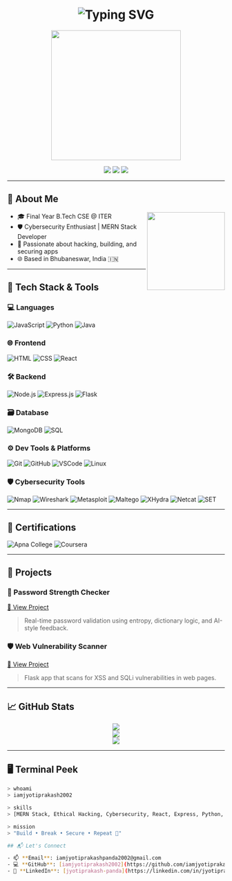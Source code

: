 <!-- HEADER: Animated Typing Text -->
<h1 align="center">
  <img src="https://readme-typing-svg.demolab.com?font=Fira+Code&pause=1000&center=true&vCenter=true&multiline=true&width=600&height=100&lines=Hi+%F0%9F%91%8B%2C+I'm+Jyotiprakash+Panda!;Cybersecurity+%7C+Full-Stack+Developer;Let's+Secure+the+Web+Together!" alt="Typing SVG">
</h1>

<p align="center">
  <img src="https://media.giphy.com/media/qgQUggAC3Pfv687qPC/giphy.gif" width="300" />
</p>

<p align="center">
  <a href="https://linkedin.com/in/jyotiprakash-panda-22620a278"><img src="https://img.shields.io/badge/LinkedIn-%230077B5.svg?style=for-the-badge&logo=linkedin&logoColor=white"/></a>
  <a href="https://github.com/iamjyotiprakash2002"><img src="https://img.shields.io/badge/GitHub-%2312100E.svg?style=for-the-badge&logo=github&logoColor=white"/></a>
  <img src="https://komarev.com/ghpvc/?username=iamjyotiprakash2002&style=for-the-badge&color=blue" />
</p>

---

## 🧠 About Me

<img align="right" src="https://media.giphy.com/media/du3J3cXyzhj75IOgvA/giphy.gif" width="180"/>

- 🎓 Final Year B.Tech CSE @ ITER  
- 🛡️ Cybersecurity Enthusiast | MERN Stack Developer  
- 💬 Passionate about hacking, building, and securing apps  
- 🌐 Based in Bhubaneswar, India 🇮🇳

---

## 💼 Tech Stack & Tools

### 💻 Languages
![JavaScript](https://img.shields.io/badge/-JavaScript-F7DF1E?style=flat-square&logo=javascript&logoColor=000)
![Python](https://img.shields.io/badge/-Python-3776AB?style=flat-square&logo=python&logoColor=white)
![Java](https://img.shields.io/badge/-Java-007396?style=flat-square&logo=java&logoColor=white)

### 🌐 Frontend
![HTML](https://img.shields.io/badge/-HTML5-E34F26?style=flat-square&logo=html5&logoColor=white)
![CSS](https://img.shields.io/badge/-CSS3-1572B6?style=flat-square&logo=css3)
![React](https://img.shields.io/badge/-React-61DAFB?style=flat-square&logo=react)

### 🛠️ Backend
![Node.js](https://img.shields.io/badge/-Node.js-339933?style=flat-square&logo=nodedotjs&logoColor=white)
![Express.js](https://img.shields.io/badge/-Express.js-000000?style=flat-square&logo=express&logoColor=white)
![Flask](https://img.shields.io/badge/-Flask-000000?style=flat-square&logo=flask)

### 🗃️ Database
![MongoDB](https://img.shields.io/badge/-MongoDB-47A248?style=flat-square&logo=mongodb&logoColor=white)
![SQL](https://img.shields.io/badge/-SQL-4479A1?style=flat-square&logo=mysql&logoColor=white)

### ⚙️ Dev Tools & Platforms
![Git](https://img.shields.io/badge/-Git-F05032?style=flat-square&logo=git&logoColor=white)
![GitHub](https://img.shields.io/badge/-GitHub-181717?style=flat-square&logo=github)
![VSCode](https://img.shields.io/badge/-VS%20Code-007ACC?style=flat-square&logo=visual-studio-code)
![Linux](https://img.shields.io/badge/-Linux-FCC624?style=flat-square&logo=linux&logoColor=black)

### 🛡️ Cybersecurity Tools
![Nmap](https://img.shields.io/badge/-Nmap-004170?style=flat-square&logo=nmap&logoColor=white)
![Wireshark](https://img.shields.io/badge/-Wireshark-1679A7?style=flat-square&logo=wireshark&logoColor=white)
![Metasploit](https://img.shields.io/badge/-Metasploit-000000?style=flat-square)
![Maltego](https://img.shields.io/badge/-Maltego-005F99?style=flat-square)
![XHydra](https://img.shields.io/badge/-XHydra-6D2C91?style=flat-square)
![Netcat](https://img.shields.io/badge/-Netcat-2C3539?style=flat-square)
![SET](https://img.shields.io/badge/-Social%20Eng%20Toolkit-8A2BE2?style=flat-square)

---

## 🧩 Certifications

![Apna College](https://img.shields.io/badge/Apna%20College-MERN-blue?style=flat-square&logo=verizon)
![Coursera](https://img.shields.io/badge/Coursera-Cybersecurity-0056D2?style=flat-square&logo=coursera)

---

## 🚀 Projects

### 🔐 Password Strength Checker  
[🔗 View Project](https://github.com/iamjyotiprakash2002/Password_Strength_Checker)  
> Real-time password validation using entropy, dictionary logic, and AI-style feedback.

### 🛡️ Web Vulnerability Scanner  
[🔗 View Project](https://github.com/iamjyotiprakash2002/vulnerability-scanner)  
> Flask app that scans for XSS and SQLi vulnerabilities in web pages.

---

## 📈 GitHub Stats

<p align="center">
  <img src="https://github-readme-stats.vercel.app/api?username=iamjyotiprakash2002&show_icons=true&theme=radical" />
  <br />
  <img src="https://streak-stats.demolab.com/?user=iamjyotiprakash2002&theme=tokyonight" />
  <br />
  <img src="https://github-readme-activity-graph.vercel.app/graph?username=iamjyotiprakash2002&theme=react-dark&bg_color=0D1117&color=00FFFF&line=00FFFF&point=FFFFFF&area=true&hide_border=true"/>
</p>

---

## 🖥️ Terminal Peek

```bash
> whoami
> iamjyotiprakash2002

> skills
> [MERN Stack, Ethical Hacking, Cybersecurity, React, Express, Python, MongoDB]

> mission
> "Build • Break • Secure • Repeat 🔁"

## 📬 Let's Connect

- 📫 **Email**: iamjyotiprakashpanda2002@gmail.com  
- 💻 **GitHub**: [iamjyotiprakash2002](https://github.com/iamjyotiprakash2002)  
- 🔗 **LinkedIn**: [jyotiprakash-panda](https://linkedin.com/in/jyotiprakash-panda-22620a278)

